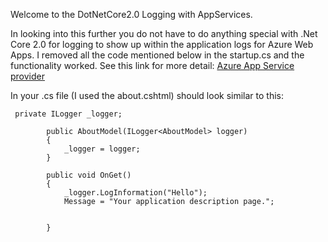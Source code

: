 Welcome to the DotNetCore2.0 Logging with AppServices.

In looking into this further you do not have to do anything special with .Net Core 2.0 for logging to show up within the application logs for Azure Web Apps. I removed all the code mentioned below in the startup.cs and the functionality worked. See this link for more detail: [Azure App Service provider](https://docs.microsoft.com/en-us/aspnet/core/fundamentals/logging/?tabs=aspnetcore2x&view=aspnetcore-2.1#azure-app-service-provider)

In your .cs file (I used the about.cshtml) should look similar to this:
```
 private ILogger _logger;

        public AboutModel(ILogger<AboutModel> logger)
        {
            _logger = logger;
        }

        public void OnGet()
        {
            _logger.LogInformation("Hello");
            Message = "Your application description page.";
            

        }
```
